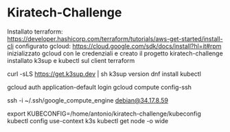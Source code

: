 # Kiratech-Challenge


Installato terraform: https://developer.hashicorp.com/terraform/tutorials/aws-get-started/install-cli
configurato gcloud: https://cloud.google.com/sdk/docs/install?hl=it#rpm
inizializzato gcloud con le credenziali e creato il progetto kiratech-challenge
installato k3sup e kubectl sul client terraform

curl -sLS https://get.k3sup.dev | sh
k3sup version
dnf install kubectl

gcloud auth application-default login
gcloud compute config-ssh


ssh -i ~/.ssh/google_compute_engine debian@34.17.8.59


export KUBECONFIG=/home/antonio/kiratech-challenge/kubeconfig 
kubectl config use-context k3s
kubectl get node -o wide



